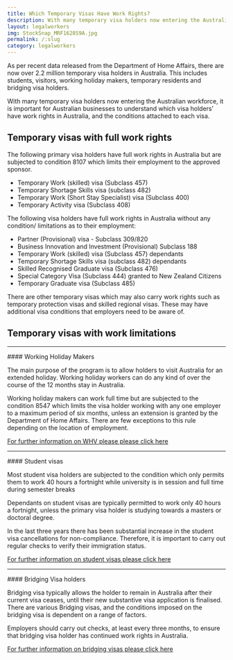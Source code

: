 ```yaml
---
title: Which Temporary Visas Have Work Rights? 
description: With many temporary visa holders now entering the Australian workforce, it is important for Australian businesses to understand which visa holders’ have work rights in Australia, and the conditions attached to each visa.
layout: legalworkers
img: StockSnap_MRF1628S9A.jpg
permalink: /:slug
category: legalworkers
---
```


As per recent data released from the Department of Home Affairs, there are now over 2.2 million temporary visa holders in Australia. This includes students, visitors, working holiday makers, temporary residents and bridging visa holders.

With many temporary visa holders now entering the Australian workforce, it is important for Australian businesses to understand which visa holders’ have work rights in Australia, and the conditions attached to each visa.

## Temporary visas with full work rights

The following primary visa holders have full work rights in Australia but are subjected to condition 8107 which limits their employment to the approved sponsor.

+ Temporary Work (skilled) visa (Subclass 457)
+ Temporary Shortage Skills visa (subclass 482)
+ Temporary Work (Short Stay Specialist) visa (Subclass 400) 
+ Temporary Activity visa (Subclass 408) 

The following visa holders have full work rights in Australia without any condition/ limitations as to their employment:  

+ Partner (Provisional) visa - Subclass 309/820 
+ Business Innovation and Investment (Provisional) Subclass 188 
+ Temporary Work (skilled) visa (Subclass 457) dependants 
+ Temporary Shortage Skills visa (subclass 482) dependants 
+ Skilled Recognised Graduate visa (Subclass 476)
+ Special Category Visa (Subclass 444) granted to New Zealand Citizens
+ Temporary Graduate visa (Subclass 485) 

There are other temporary visas which may also carry work rights such as temporary protection visas and skilled regional visas. These may have additional visa conditions that employers need to be aware of.

## Temporary visas with work limitations
<hr>
#### Working Holiday Makers

The main purpose of the program is to allow holders to visit Australia for an extended holiday. Working holiday workers can do any kind of over the course of the 12 months stay in Australia. 

Working holiday makers can work full time but are subjected to the condition 8547 which limits the visa holder working with any one employer to a maximum period of six months, unless an extension is granted by the Department of Home Affairs. There are few exceptions to this rule depending on the location of employment. 

[For further information on WHV please please click here](/working-holiday-makers)
<hr>
#### Student visas

Most student visa holders are subjected to the condition which only permits them to work 40 hours a fortnight while university is in session and full time during semester breaks 

Dependants on student visas are typically permitted to work only 40 hours a fortnight, unless the primary visa holder is studying towards a masters or doctoral degree. 

In the last three years there has been substantial increase in the student visa cancellations for non-compliance. Therefore, it is important to carry out regular checks to verify their immigration status. 

[For further information on student visas please click here](/student-visas)
<hr>
#### Bridging Visa holders

Bridging visa typically allows the holder to remain in Australia after their current visa ceases, until their new substantive visa application is finalised.  There are various Bridging visas, and the conditions imposed on the bridging visa is dependent on a range of factors. 

Employers should carry out checks, at least every three months, to ensure that bridging visa holder has continued work rights in Australia. 

[For further information on bridging visas please click here](/bridging-visas)